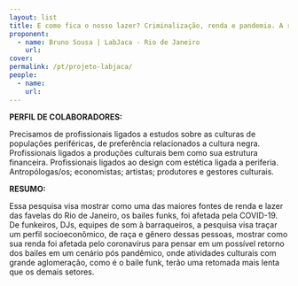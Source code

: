 ```yaml
---
layout: list
title: E como fica o nosso lazer? Criminalização, renda e pandemia. A realidade e o futuro dos bailes funks e de quem os produz.
proponent:
  - name: Bruno Sousa | LabJaca - Rio de Janeiro
    url: 
cover: 
permalink: /pt/projeto-labjaca/
people:
  - name: 
    url: 
---
```


**PERFIL DE COLABORADORES:**
  
Precisamos de profissionais ligados a estudos sobre as culturas de populações periféricas, de preferência relacionados a cultura negra. Profissionais ligados a produções culturais bem como sua estrutura financeira. Profissionais ligados ao design com estética ligada a periferia. Antropólogas/os; economistas; artistas; produtores e gestores culturais.  

**RESUMO:**
  
Essa pesquisa visa mostrar como uma das maiores fontes de renda e lazer das favelas do Rio de Janeiro, os bailes funks, foi afetada pela COVID-19. De funkeiros, DJs, equipes de som à barraqueiros, a pesquisa visa traçar um perfil socioeconômico, de raça e gênero dessas pessoas, mostrar como sua renda foi afetada pelo coronavírus para pensar em um possível retorno dos bailes em um cenário pós pandêmico, onde atividades culturais com grande aglomeração, como é o baile funk, terão uma retomada mais lenta que os demais setores.
